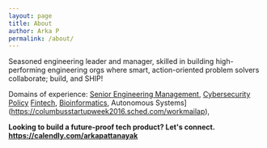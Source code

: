 ```yaml
---
layout: page
title: About
author: Arka P
permalink: /about/
---
```


Seasoned engineering leader and manager, skilled in building high-performing engineering orgs where smart, action-oriented problem solvers collaborate; build, and SHIP!

Domains of experience: [Senior Engineering Management](https://www.platohq.com/@arka-pattanayak-60671430), [Cybersecurity Policy](https://pe.gatech.edu/degrees/cybersecurity) [Fintech](https://www.braintreepayments.com/), [Bioinformatics](https://medicine.osu.edu/departments/biomedical-informatics), Autonomous Systems](https://columbusstartupweek2016.sched.com/workmailap),

**Looking to build a future-proof tech product? Let's connect. <https://calendly.com/arkapattanayak>**
